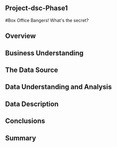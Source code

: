 ## Project-dsc-Phase1
#Box Office Bangers! What's the secret?
## Overview
## Business Understanding
## The Data Source
## Data Understanding and Analysis
## Data Description
## Conclusions
## Summary

